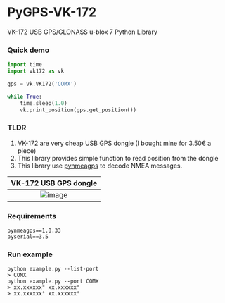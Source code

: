 # PyGPS-VK-172
VK-172 USB GPS/GLONASS u-blox 7 Python Library


### Quick demo
```python
import time
import vk172 as vk

gps = vk.VK172('COMX')

while True:
    time.sleep(1.0)
    vk.print_position(gps.get_position())
```

### TLDR
1. VK-172 are very cheap USB GPS dongle (I bought mine for 3.50€ a piece)
2. This library provides simple function to read position from the dongle
3. This library use [pynmeagps](https://github.com/semuconsulting/pynmeagps) to 
decode NMEA messages.

| VK-172 USB GPS dongle |
|:---------------------:|
| ![image](https://github.com/Cyril-Meyer/PyGPS-VK-172/assets/69190238/8f3720c8-51e8-4b47-ada9-2d7f32fe93b5) |

### Requirements
```
pynmeagps==1.0.33
pyserial==3.5
```

### Run example
```
python example.py --list-port
> COMX
python example.py --port COMX
> xx.xxxxxx° xx.xxxxxx°
> xx.xxxxxx° xx.xxxxxx°
```


